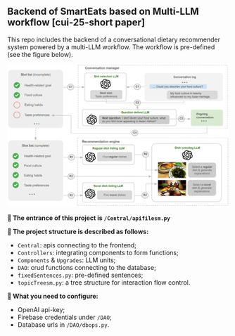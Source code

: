 ## Backend of SmartEats based on Multi-LLM workflow [cui-25-short paper]
This repo includes the backend of a conversational dietary recommender system powered by a multi-LLM workflow. The workflow is pre-defined (see the figure below).

![image](MainFigure.png) 

**🍱 The entrance of this project is `/Central/apifilesm.py`**

**🍝 The project structure is described as follows:**
- `Central`: apis connecting to the frontend;
- `Controllers`: integrating components to form functions;
- `Components` & `Upgrades`: LLM units;
- `DAO`: crud functions connecting to the database;
- `fixedSentences.py`: pre-defined sentences;
- `topicTreesm.py`: a tree structure for interaction flow control.

**🥠 What you need to configure:**
- OpenAI api-key;
- Firebase credentials under `/DAO`;
- Database urls in `/DAO/dbops.py`.
